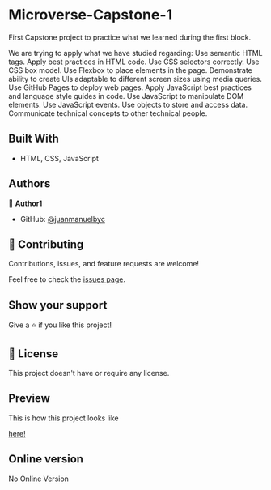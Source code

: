 # Microverse-Capstone-1

First Capstone project to practice what we learned during the first block.

We are trying to apply what we have studied regarding:
Use semantic HTML tags.
Apply best practices in HTML code.
Use CSS selectors correctly.
Use CSS box model.
Use Flexbox to place elements in the page.
Demonstrate ability to create UIs adaptable to different screen sizes using media queries.
Use GitHub Pages to deploy web pages.
Apply JavaScript best practices and language style guides in code.
Use JavaScript to manipulate DOM elements.
Use JavaScript events.
Use objects to store and access data.
Communicate technical concepts to other technical people.


## Built With

- HTML, CSS, JavaScript

## Authors

👤 **Author1**

- GitHub: [@juanmanuelbyc](https://github.com/juanmanuelbyc)


## 🤝 Contributing

Contributions, issues, and feature requests are welcome!

Feel free to check the [issues page](https://github.com/juanmanuelbyc/Capstone1/issues).

## Show your support

Give a ⭐️ if you like this project!


## 📝 License

This project doesn't have or require any license.

## Preview

This is how this project looks like

[here!](images/screenshot.jpg)

## Online version

No Online Version